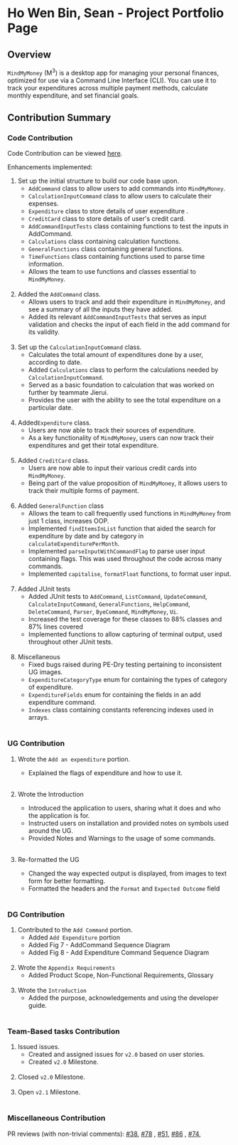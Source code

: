 # Ho Wen Bin, Sean - Project Portfolio Page

## Overview

`MindMyMoney` (M<sup>3</sup>) is a desktop app for managing your personal finances, optimized for use via a Command Line
Interface (CLI). You can use it to track your expenditures across multiple payment methods, calculate monthly
expenditure, and set financial goals.
<br/>

## Contribution Summary

### Code Contribution

Code Contribution can be
viewed [here](https://nus-cs2113-ay2122s2.github.io/tp-dashboard/?search=SeanHoWB&breakdown=true).

Enhancements implemented:

1. Set up the initial structure to build our code base upon.
    - `AddCommand` class to allow users to add commands into `MindMyMoney`.
    - `CalculationInputCommand` class to allow users to calculate their expenses.
    - `Expenditure` class to store details of user expenditure .
    - `CreditCard` class to store details of user's credit card.
    - `AddCommandInputTests` class containing functions to test the inputs in AddCommand.
    - `Calculations` class containing calculation functions.
    - `GeneralFunctions` class containing general functions.
    - `TimeFunctions` class containing functions used to parse time information.
    - Allows the team to use functions and classes essential to `MindMyMoney`.
      <br/><br/>
2. Added the `AddCommand` class.
    - Allows users to track and add their expenditure in `MindMyMoney`, and see a summary of all the inputs they have
      added.
    - Added its relevant `AddCommandInputTests` that serves as input validation and checks the input of each field in
      the add command for its validity.
      <br/><br/>
3. Set up the `CalculationInputCommand` class.
    - Calculates the total amount of expenditures done by a user, according to date.
    - Added `Calculations` class to perform the calculations needed by `CalculationInputCommand`.
    - Served as a basic foundation to calculation that was worked on further by teammate Jierui.
    - Provides the user with the ability to see the total expenditure on a particular date.
      <br/><br/>
4. Added`Expenditure` class.
    - Users are now able to track their sources of expenditure.
    - As a key functionality of `MindMyMoney`, users can now track their expenditures and get their total expenditure.
      <br/><br/>
5. Added `CreditCard` class.
    - Users are now able to input their various credit cards into `MindMyMoney`.
    - Being part of the value proposition of `MindMyMoney`, it allows users to track their multiple forms of payment.
      <br/><br/>
6. Added `GeneralFunction` class
    - Allows the team to call frequently used functions in `MindMyMoney` from just 1 class, increases OOP.
    - Implemented `findItemsInList` function that aided the search for expenditure by date and by category in
      `calculateExpenditurePerMonth`.
    - Implemented `parseInputWithCommandFlag` to parse user input containing flags. This was used throughout the code
      across many commands.
    - Implemented `capitalise`, `formatFloat` functions, to format user input.
      <br/><br/>
7. Added JUnit tests
    - Added JUnit tests to `AddCommand`, `ListCommand`, `UpdateCommand`, `CalculateInputCommand`,
      `GeneralFunctions`, `HelpCommand`, `DeleteCommand`,  `Parser`, `ByeCommand`, `MindMyMoney`, `Ui`.
    - Increased the test coverage for these classes to 88% classes and 87% lines covered
    - Implemented functions to allow capturing of terminal output, used throughout other JUnit tests.
      <br/><br/>
8. Miscellaneous
    - Fixed bugs raised during PE-Dry testing pertaining to inconsistent UG images.
    - `ExpenditureCategoryType` enum for containing the types of category of expenditure.
    - `ExpenditureFields` enum for containing the fields in an add expenditure command.
    - `Indexes` class containing constants referencing indexes used in arrays.
      <br/><br/>

### UG Contribution

1. Wrote the `Add an expenditure` portion.
    - Explained the flags of expenditure and how to use it.
      <br/><br/>

2. Wrote the Introduction
    - Introduced the application to users, sharing what it does and who the application is for.
    - Instructed users on installation and provided notes on symbols used around the UG.
    - Provided Notes and Warnings to the usage of some commands.
      <br/><br/>

3. Re-formatted the UG
    - Changed the way expected output is displayed, from images to text form for better formatting.
    - Formatted the headers and the `Format` and `Expected Outcome` field
      <br/><br/>

### DG Contribution

1. Contributed to the `Add Command` portion.
    - Added `Add Expenditure` portion
    - Added Fig 7 - AddCommand Sequence Diagram
    - Added Fig 8 - Add Expenditure Command Sequence Diagram
      <br/><br/>
2. Wrote the `Appendix Requirements`
    - Added Product Scope, Non-Functional Requirements, Glossary
      <br/><br/>
3. Wrote the `Introduction`
    - Added the purpose, acknowledgements and using the developer guide.
      <br/><br/>

### Team-Based tasks Contribution

1. Issued issues.
    - Created and assigned issues for `v2.0` based on user stories.
    - Created `v2.0` Milestone.
      <br/><br/>
2. Closed `v2.0` Milestone.
   <br/><br/>
3. Open `v2.1` Milestone.
   <br/><br/>

### Miscellaneous Contribution

PR reviews (with non-trivial comments):
[#38](https://github.com/AY2122S2-CS2113T-T10-4/tp/pull/38), [#78](https://github.com/AY2122S2-CS2113T-T10-4/tp/pull/78)
,
[#51](https://github.com/AY2122S2-CS2113T-T10-4/tp/pull/51), [#86](https://github.com/AY2122S2-CS2113T-T10-4/tp/pull/86)
,
[#74](https://github.com/AY2122S2-CS2113T-T10-4/tp/pull/74),

